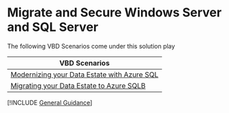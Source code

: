 # Migrate and Secure Windows Server and SQL Server

The following VBD Scenarios come under this solution play

|VBD Scenarios | 
|--------------|
| [Modernizing your Data Estate with Azure SQL](./01-MdrnDataEstAzSQL/readme.md) |
| [Migrating your Data Estate to Azure SQLB](./02-MigrDataEst2AzSQL/readme.md) |


[!INCLUDE [General Guidance](~/VBD-FY24/CommonContent/GeneralGuidance.md)]
